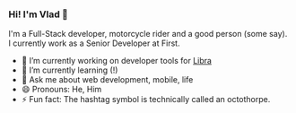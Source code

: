 ### Hi! I'm Vlad 👋

I'm a Full-Stack developer, motorcycle rider and a good person (some say).
I currently work as a Senior Developer at First.

- 🔭 I’m currently working on developer tools for [Libra](https://github.com/libra/libra)
- 🌱 I’m currently learning (!)
- 💬 Ask me about web development, mobile, life
- 😄 Pronouns: He, Him
- ⚡ Fun fact: The hashtag symbol is technically called an octothorpe.
